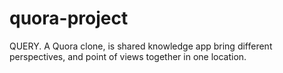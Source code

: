 # quora-project
QUERY. A Quora clone, is shared knowledge app bring different perspectives, and point of views together in one location.

